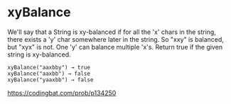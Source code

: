 #  xyBalance


We'll say that a String is xy-balanced if for all the 'x' chars in the string, there exists a 'y' char somewhere later in the string. So "xxy" is balanced, but "xyx" is not. One 'y' can balance multiple 'x's. Return true if the given string is xy-balanced.
```
xyBalance("aaxbby") → true
xyBalance("aaxbb") → false
xyBalance("yaaxbb") → false
```
https://codingbat.com/prob/p134250
